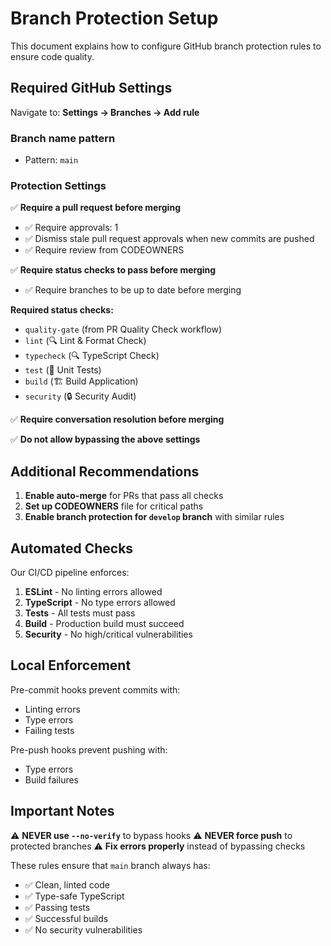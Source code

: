 # Branch Protection Setup

This document explains how to configure GitHub branch protection rules to ensure code quality.

## Required GitHub Settings

Navigate to: **Settings → Branches → Add rule**

### Branch name pattern

- Pattern: `main`

### Protection Settings

✅ **Require a pull request before merging**

- ✅ Require approvals: 1
- ✅ Dismiss stale pull request approvals when new commits are pushed
- ✅ Require review from CODEOWNERS

✅ **Require status checks to pass before merging**

- ✅ Require branches to be up to date before merging

**Required status checks:**

- `quality-gate` (from PR Quality Check workflow)
- `lint` (🔍 Lint & Format Check)
- `typecheck` (🔍 TypeScript Check)
- `test` (🧪 Unit Tests)
- `build` (🏗 Build Application)
- `security` (🔒 Security Audit)

✅ **Require conversation resolution before merging**

✅ **Do not allow bypassing the above settings**

## Additional Recommendations

1. **Enable auto-merge** for PRs that pass all checks
2. **Set up CODEOWNERS** file for critical paths
3. **Enable branch protection for `develop` branch** with similar rules

## Automated Checks

Our CI/CD pipeline enforces:

1. **ESLint** - No linting errors allowed
2. **TypeScript** - No type errors allowed
3. **Tests** - All tests must pass
4. **Build** - Production build must succeed
5. **Security** - No high/critical vulnerabilities

## Local Enforcement

Pre-commit hooks prevent commits with:

- Linting errors
- Type errors
- Failing tests

Pre-push hooks prevent pushing with:

- Type errors
- Build failures

## Important Notes

⚠️ **NEVER use `--no-verify`** to bypass hooks
⚠️ **NEVER force push** to protected branches
⚠️ **Fix errors properly** instead of bypassing checks

These rules ensure that `main` branch always has:

- ✅ Clean, linted code
- ✅ Type-safe TypeScript
- ✅ Passing tests
- ✅ Successful builds
- ✅ No security vulnerabilities

